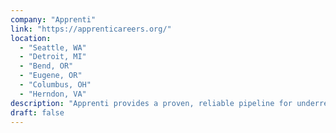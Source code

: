 ```yaml
---
company: "Apprenti"
link: "https://apprenticareers.org/"
location: 
  - "Seattle, WA"
  - "Detroit, MI"
  - "Bend, OR"
  - "Eugene, OR"
  - "Columbus, OH"
  - "Herndon, VA"
description: "Apprenti provides a proven, reliable pipeline for underrepresented groups such as minorities, women, and veterans to gain training, certification, and placement within the talent-hungry tech industry."
draft: false
---
```

